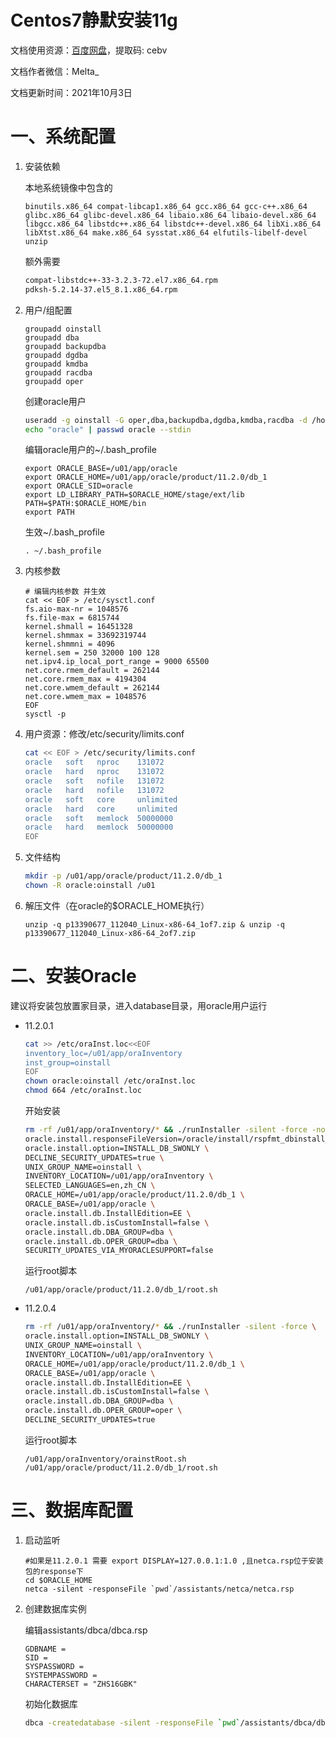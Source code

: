 # Centos7静默安装11g

文档使用资源：[百度网盘](https://pan.baidu.com/s/1KEb2QFoM4rlNHJOq1ljSTQ)，提取码: cebv 

文档作者微信：Melta_

文档更新时间：2021年10月3日

# 一、系统配置

1. 安装依赖

   本地系统镜像中包含的

   ```
   binutils.x86_64 compat-libcap1.x86_64 gcc.x86_64 gcc-c++.x86_64 glibc.x86_64 glibc-devel.x86_64 libaio.x86_64 libaio-devel.x86_64 libgcc.x86_64 libstdc++.x86_64 libstdc++-devel.x86_64 libXi.x86_64 libXtst.x86_64 make.x86_64 sysstat.x86_64 elfutils-libelf-devel unzip
   ```

   额外需要

   ```bash
   compat-libstdc++-33-3.2.3-72.el7.x86_64.rpm
   pdksh-5.2.14-37.el5_8.1.x86_64.rpm
   ```

2. 用户/组配置

   ```shell
   groupadd oinstall
   groupadd dba
   groupadd backupdba
   groupadd dgdba
   groupadd kmdba
   groupadd racdba
   groupadd oper
   ```

   创建oracle用户

   ```bash
   useradd -g oinstall -G oper,dba,backupdba,dgdba,kmdba,racdba -d /home/oracle oracle
   echo "oracle" | passwd oracle --stdin
   ```

   编辑oracle用户的~/.bash_profile

   ```shell
   export ORACLE_BASE=/u01/app/oracle
   export ORACLE_HOME=/u01/app/oracle/product/11.2.0/db_1
   export ORACLE_SID=oracle
   export LD_LIBRARY_PATH=$ORACLE_HOME/stage/ext/lib
   PATH=$PATH:$ORACLE_HOME/bin
   export PATH
   ```

   生效~/.bash_profile

   ```
   . ~/.bash_profile
   ```

3. 内核参数

   ```shell
   # 编辑内核参数 并生效
   cat << EOF > /etc/sysctl.conf 
   fs.aio-max-nr = 1048576
   fs.file-max = 6815744
   kernel.shmall = 16451328
   kernel.shmmax = 33692319744
   kernel.shmmni = 4096
   kernel.sem = 250 32000 100 128
   net.ipv4.ip_local_port_range = 9000 65500
   net.core.rmem_default = 262144
   net.core.rmem_max = 4194304
   net.core.wmem_default = 262144
   net.core.wmem_max = 1048576
   EOF
   sysctl -p
   
   ```

4. 用户资源：修改/etc/security/limits.conf

   ```bash
   cat << EOF > /etc/security/limits.conf
   oracle   soft   nproc    131072
   oracle   hard   nproc    131072
   oracle   soft   nofile   131072
   oracle   hard   nofile   131072
   oracle   soft   core     unlimited
   oracle   hard   core     unlimited
   oracle   soft   memlock  50000000
   oracle   hard   memlock  50000000
   EOF
   ```

5. 文件结构

   ```bash
   mkdir -p /u01/app/oracle/product/11.2.0/db_1
   chown -R oracle:oinstall /u01
   ```

6. 解压文件（在oracle的$ORACLE_HOME执行）

   ```
   unzip -q p13390677_112040_Linux-x86-64_1of7.zip & unzip -q p13390677_112040_Linux-x86-64_2of7.zip
   ```


# 二、安装Oracle

建议将安装包放置家目录，进入database目录，用oracle用户运行

- 11.2.0.1

  ```bash
  cat >> /etc/oraInst.loc<<EOF
  inventory_loc=/u01/app/oraInventory
  inst_group=oinstall
  EOF
  chown oracle:oinstall /etc/oraInst.loc
  chmod 664 /etc/oraInst.loc
  ```

  开始安装

  ```bash
  rm -rf /u01/app/oraInventory/* && ./runInstaller -silent -force -noconfig -IgnoreSysPreReqs -ignorePrereq \
  oracle.install.responseFileVersion=/oracle/install/rspfmt_dbinstall_response_schema_v11_2_0 \
  oracle.install.option=INSTALL_DB_SWONLY \
  DECLINE_SECURITY_UPDATES=true \
  UNIX_GROUP_NAME=oinstall \
  INVENTORY_LOCATION=/u01/app/oraInventory \
  SELECTED_LANGUAGES=en,zh_CN \
  ORACLE_HOME=/u01/app/oracle/product/11.2.0/db_1 \
  ORACLE_BASE=/u01/app/oracle \
  oracle.install.db.InstallEdition=EE \
  oracle.install.db.isCustomInstall=false \
  oracle.install.db.DBA_GROUP=dba \
  oracle.install.db.OPER_GROUP=dba \
  SECURITY_UPDATES_VIA_MYORACLESUPPORT=false
  
  ```

   运行root脚本

  ```
  /u01/app/oracle/product/11.2.0/db_1/root.sh
  ```

- 11.2.0.4

  ```bash
  rm -rf /u01/app/oraInventory/* && ./runInstaller -silent -force \
  oracle.install.option=INSTALL_DB_SWONLY \
  UNIX_GROUP_NAME=oinstall \
  INVENTORY_LOCATION=/u01/app/oraInventory \
  ORACLE_HOME=/u01/app/oracle/product/11.2.0/db_1 \
  ORACLE_BASE=/u01/app/oracle \
  oracle.install.db.InstallEdition=EE \
  oracle.install.db.isCustomInstall=false \
  oracle.install.db.DBA_GROUP=dba \
  oracle.install.db.OPER_GROUP=oper \
  DECLINE_SECURITY_UPDATES=true
  
  ```

   运行root脚本

  ```
  /u01/app/oraInventory/orainstRoot.sh
  /u01/app/oracle/product/11.2.0/db_1/root.sh
  ```

  

# 三、数据库配置

1. 启动监听

   ```shell
   #如果是11.2.0.1 需要 export DISPLAY=127.0.0.1:1.0 ,且netca.rsp位于安装包的response下
   cd $ORACLE_HOME
   netca -silent -responseFile `pwd`/assistants/netca/netca.rsp
   ```

2. 创建数据库实例

   编辑assistants/dbca/dbca.rsp

   ```
   GDBNAME = 
   SID = 
   SYSPASSWORD = 
   SYSTEMPASSWORD = 
   CHARACTERSET = "ZHS16GBK"
   ```

   初始化数据库

   ```bash
   dbca -createdatabase -silent -responseFile `pwd`/assistants/dbca/dbca.rsp
   ```

   
